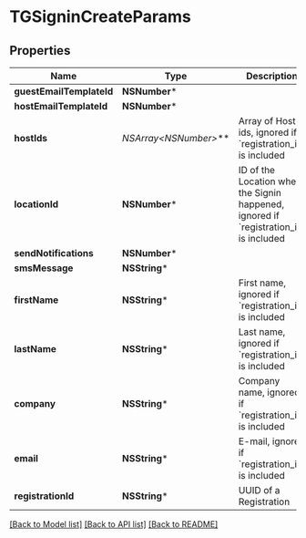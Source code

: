 # TGSigninCreateParams

## Properties
Name | Type | Description | Notes
------------ | ------------- | ------------- | -------------
**guestEmailTemplateId** | **NSNumber*** |  | [optional] 
**hostEmailTemplateId** | **NSNumber*** |  | [optional] 
**hostIds** | **NSArray&lt;NSNumber*&gt;*** | Array of Host ids, ignored if &#x60;registration_id&#x60; is included | [optional] 
**locationId** | **NSNumber*** | ID of the Location where the Signin happened, ignored if &#x60;registration_id&#x60; is included | [optional] 
**sendNotifications** | **NSNumber*** |  | [optional] 
**smsMessage** | **NSString*** |  | [optional] 
**firstName** | **NSString*** | First name, ignored if &#x60;registration_id&#x60; is included | [optional] 
**lastName** | **NSString*** | Last name, ignored if &#x60;registration_id&#x60; is included | [optional] 
**company** | **NSString*** | Company name, ignored if &#x60;registration_id&#x60; is included | [optional] 
**email** | **NSString*** | E-mail, ignored if &#x60;registration_id&#x60; is included | [optional] 
**registrationId** | **NSString*** | UUID of a Registration | [optional] 

[[Back to Model list]](../README.md#documentation-for-models) [[Back to API list]](../README.md#documentation-for-api-endpoints) [[Back to README]](../README.md)


